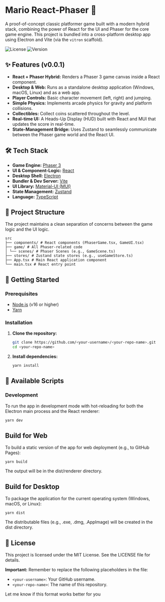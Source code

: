 # Mario React-Phaser 🍄

A proof-of-concept classic platformer game built with a modern hybrid stack, combining the power of React for the UI and Phaser for the core game engine. This project is bundled into a cross-platform desktop app using Electron and Vite (via the `vitron` scaffold).

![License](https://img.shields.io/badge/license-MIT-blue.svg)
![Version](https://img.shields.io/badge/version-0.0.1-brightgreen)

<!--
TODO: Add a screenshot or GIF of your game here! It's the best way to show it off.
![Game Screenshot](./path/to/your/screenshot.gif)
-->

## ✨ Features (v0.0.1)

- **React + Phaser Hybrid:** Renders a Phaser 3 game canvas inside a React component.
- **Desktop & Web:** Runs as a standalone desktop application (Windows, macOS, Linux) and as a web app.
- **Player Controls:** Basic character movement (left, right) and jumping.
- **Simple Physics:** Implements arcade physics for gravity and platform collisions.
- **Collectibles:** Collect coins scattered throughout the level.
- **Real-time UI:** A Heads-Up Display (HUD) built with React and MUI that updates the score in real-time.
- **State-Management Bridge:** Uses Zustand to seamlessly communicate between the Phaser game world and the React UI.

## 🛠️ Tech Stack

- **Game Engine:** [Phaser 3](https://phaser.io/)
- **UI & Component-Logic:** [React](https://reactjs.org/)
- **Desktop Shell:** [Electron](https://www.electronjs.org/)
- **Bundler & Dev Server:** [Vite](https://vitejs.dev/)
- **UI Library:** [Material-UI (MUI)](https://mui.com/)
- **State Management:** [Zustand](https://github.com/pmndrs/zustand)
- **Language:** [TypeScript](https://www.typescriptlang.org/)

## 📂 Project Structure

The project maintains a clean separation of concerns between the game logic and the UI logic.

```
src
├── components/ # React components (PhaserGame.tsx, GameUI.tsx)
├── game/ # All Phaser-related code
│ └── scenes/ # Phaser Scenes (e.g., GameScene.ts)
├── stores/ # Zustand state stores (e.g., useGameStore.ts)
├── App.tsx # Main React application component
└── main.tsx # React entry point
```

## 🚀 Getting Started

### Prerequisites

- [Node.js](https://nodejs.org/) (v16 or higher)
- [Yarn](https://yarnpkg.com/)

### Installation

1.  **Clone the repository:**

    ```bash
    git clone https://github.com/<your-username>/<your-repo-name>.git
    cd <your-repo-name>
    ```

2.  **Install dependencies:**
    ```bash
    yarn install
    ```

## 📜 Available Scripts

### Development

To run the app in development mode with hot-reloading for both the Electron main process and the React renderer:

```bash
yarn dev
```

## Build for Web

To build a static version of the app for web deployment (e.g., to GitHub Pages):

```
yarn build
```

The output will be in the dist/renderer directory.

## Build for Desktop

To package the application for the current operating system (Windows, macOS, or Linux):

```
yarn dist
```

The distributable files (e.g., .exe, .dmg, .AppImage) will be created in the dist directory.

## 📄 License

This project is licensed under the MIT License. See the LICENSE file for details.

**Important:** Remember to replace the following placeholders in the file:

- `<your-username>`: Your GitHub username.
- `<your-repo-name>`: The name of this repository.

Let me know if this format works better for you
